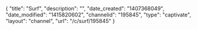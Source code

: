 {
    "title": "Surf",
    "description": "",
    "date_created": "1407368049",
    "date_modified": "1415820602",
    "channelid": "195845",
    "type": "captivate",
    "layout": "channel",
    "url": "\/c\/surf\/195845"
}